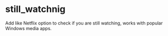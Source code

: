 # still_watchnig
Add like Netflix option to check if you are still watching, works with popular Windows media apps.
